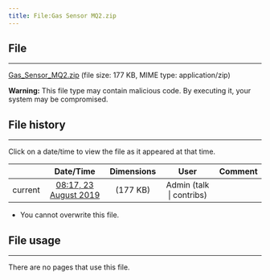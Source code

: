```yaml
---
title: File:Gas Sensor MQ2.zip
---
```


## File
--------

[Gas_Sensor_MQ2.zip](https://wiki.elecrow.com/images/2/21/MPXV7002.pdf) (file size: 177 KB, MIME type: application/zip)

**Warning:** This file type may contain malicious code. By executing it, your system may be compromised.

## File history
--------

Click on a date/time to view the file as it appeared at that time.

|         |                          Date/Time                           | Dimensions  |                             User                             | Comment |
| :-----: | :----------------------------------------------------------: | :---------: | :----------------------------------------------------------: | :-----: |
| current | [08:17, 23 August 2019](https://wiki.elecrow.com/images/2/21/MPXV7002.pdf) | (177 KB) | Admin (talk \| contribs) |         |

- You cannot overwrite this file.

## File usage
--------

There are no pages that use this file.